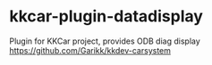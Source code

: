 # kkcar-plugin-datadisplay
Plugin for KKCar project, provides ODB diag display
https://github.com/Garikk/kkdev-carsystem
